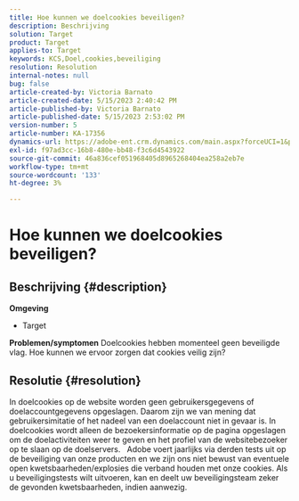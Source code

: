 ```yaml
---
title: Hoe kunnen we doelcookies beveiligen?
description: Beschrijving
solution: Target
product: Target
applies-to: Target
keywords: KCS,Doel,cookies,beveiliging
resolution: Resolution
internal-notes: null
bug: false
article-created-by: Victoria Barnato
article-created-date: 5/15/2023 2:40:42 PM
article-published-by: Victoria Barnato
article-published-date: 5/15/2023 2:53:02 PM
version-number: 5
article-number: KA-17356
dynamics-url: https://adobe-ent.crm.dynamics.com/main.aspx?forceUCI=1&pagetype=entityrecord&etn=knowledgearticle&id=eaaf5775-2ef3-ed11-8848-6045bd006ce9
exl-id: f97ad3cc-16b8-480e-bb48-f3c6d4543922
source-git-commit: 46a836cef051968405d8965268404ea258a2eb7e
workflow-type: tm+mt
source-wordcount: '133'
ht-degree: 3%

---
```


# Hoe kunnen we doelcookies beveiligen?

## Beschrijving {#description}

<b>Omgeving</b>
- Target



<b>Problemen/symptomen</b>
Doelcookies hebben momenteel geen beveiligde vlag. Hoe kunnen we ervoor zorgen dat cookies veilig zijn?


## Resolutie {#resolution}


In doelcookies op de website worden geen gebruikersgegevens of doelaccountgegevens opgeslagen. Daarom zijn we van mening dat gebruikersimitatie of het nadeel van een doelaccount niet in gevaar is. In doelcookies wordt alleen de bezoekersinformatie op de pagina opgeslagen om de doelactiviteiten weer te geven en het profiel van de websitebezoeker op te slaan op de doelservers.
 
Adobe voert jaarlijks via derden tests uit op de beveiliging van onze producten en we zijn ons niet bewust van eventuele open kwetsbaarheden/explosies die verband houden met onze cookies. Als u beveiligingstests wilt uitvoeren, kan en deelt uw beveiligingsteam zeker de gevonden kwetsbaarheden, indien aanwezig.

